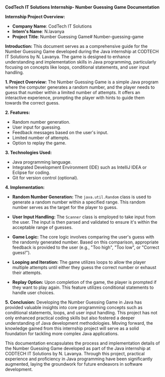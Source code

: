 **CodTech IT Solutions Internship- Number Guessing Game Documentation**

**Internship Project Overview:**

- **Company Name**: CodTech IT Solutions
- **Intern's Name**: N.lavanya
- **Project Title**: Number Guessing Game# Number-guessing-game

**Introduction:**
This document serves as a comprehensive guide for the Number Guessing Game developed during the Java internship at CODTECH IT Solutions by N. Lavanya. The game is designed to enhance understanding and implementation skills in Java programming, particularly focusing on concepts like loops, conditional statements, and user input handling.

**1. Project Overview:**
The Number Guessing Game is a simple Java program where the computer generates a random number, and the player needs to guess that number within a limited number of attempts. It offers an interactive experience, prompting the player with hints to guide them towards the correct guess.

**2. Features:**
   - Random number generation.
   - User input for guessing.
   - Feedback messages based on the user's input.
   - Limited number of attempts.
   - Option to replay the game.

**3. Technologies Used:**
   - Java programming language.
   - Integrated Development Environment (IDE) such as IntelliJ IDEA or Eclipse for coding.
   - Git for version control (optional).

**4. Implementation:**
   - **Random Number Generation:**
     The `java.util.Random` class is used to generate a random number within a specified range. This random number serves as the target for the player to guess.

   - **User Input Handling:**
     The `Scanner` class is employed to take input from the user. The input is then parsed and validated to ensure it's within the acceptable range of guesses.

   - **Game Logic:**
     The core logic involves comparing the user's guess with the randomly generated number. Based on this comparison, appropriate feedback is provided to the user (e.g., "Too high", "Too low", or "Correct guess!").

   - **Looping and Iteration:**
     The game utilizes loops to allow the player multiple attempts until either they guess the correct number or exhaust their attempts.

   - **Replay Option:**
     Upon completion of the game, the player is prompted if they want to play again. This feature utilizes conditional statements to handle user choices.



**5. Conclusion:**
Developing the Number Guessing Game in Java has provided valuable insights into core programming concepts such as conditional statements, loops, and user input handling. This project has not only enhanced practical coding skills but also fostered a deeper understanding of Java development methodologies. Moving forward, the knowledge gained from this internship project will serve as a solid foundation for tackling more complex Java applications.

This documentation encapsulates the process and implementation details of the Number Guessing Game developed as part of the Java internship at CODTECH IT Solutions by N. Lavanya. Through this project, practical experience and proficiency in Java programming have been significantly augmented, laying the groundwork for future endeavors in software development.
